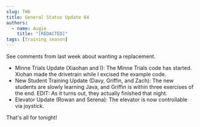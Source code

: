```yaml
---
slug: TW6
title: General Status Update 04
authors:
  - name: Augie
    title: "[REDACTED]"
tags: [training season]
---
```


See comments from last week about wanting a replacement.

* Minne Trials Update (Xiaohan and I): The Minne Trials code has started. Xiohan made the drivetrain while I excised the example code.
* New Student Training Update (Davy, Griffin, and Zach): The new students are slowly learning Java, and Griffin is within three exercises of the end. EDIT: As it turns out, they actually finished that night.
* Elevator Update (Rowan and Serena): The elevator is now controllable via joystick. 

That's all for tonight!